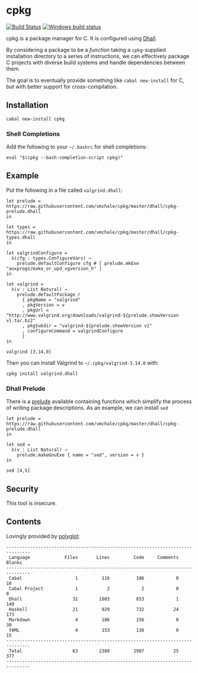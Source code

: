 # cpkg

[![Build Status](https://travis-ci.org/vmchale/cpkg.svg?branch=master)](https://travis-ci.org/vmchale/cpkg)
[![Windows build status](https://ci.appveyor.com/api/projects/status/github/vmchale/cpkg?svg=true)](https://ci.appveyor.com/project/vmchale/cpkg)

cpkg is a package manager for C.
It is configured using
[Dhall](http://github.com/dhall-lang/dhall-haskell).

By considering a package to be a *function* taking a `cpkg`-supplied
installation directory to a series of instructions, we can effectively package
C projects with diverse build systems and handle dependencies between them.

The goal is to eventually provide something like `cabal new-install` for C, but
with better support for cross-compilation.

## Installation

```
cabal new-install cpkg
```

### Shell Completions

Add the following to your `~/.bashrc` for shell completions:

```
eval "$(cpkg --bash-completion-script cpkg)"
```

## Example

Put the following in a file called `valgrind.dhall`:

```dhall
let prelude = https://raw.githubusercontent.com/vmchale/cpkg/master/dhall/cpkg-prelude.dhall
in

let types = https://raw.githubusercontent.com/vmchale/cpkg/master/dhall/cpkg-types.dhall
in

let valgrindConfigure =
  λ(cfg : types.ConfigureVars) →
    prelude.defaultConfigure cfg # [ prelude.mkExe "auxprogs/make_or_upd_vgversion_h" ]
in

let valgrind =
  λ(v : List Natural) →
    prelude.defaultPackage ⫽
      { pkgName = "valgrind"
      , pkgVersion = v
      , pkgUrl = "http://www.valgrind.org/downloads/valgrind-${prelude.showVersion v}.tar.bz2"
      , pkgSubdir = "valgrind-${prelude.showVersion v}"
      , configureCommand = valgrindConfigure
      }
in

valgrind [3,14,0]
```

Then you can install Valgrind to `~/.cpkg/valgrind-3.14.0` with:

```
cpkg install valgrind.dhall
```

### Dhall Prelude

There is
a [prelude](https://github.com/vmchale/cpkg/blob/master/dhall/cpkg-prelude.dhall)
available containing functions which simplify the process of writing package
descriptions. As an example, we can install `sed`

```dhall
let prelude = https://raw.githubusercontent.com/vmchale/cpkg/master/dhall/cpkg-prelude.dhall
in

let sed =
  λ(v : List Natural) →
    prelude.makeGnuExe { name = "sed", version = v }
in

sed [4,5]
```

## Security

This tool is insecure.

## Contents

Lovingly provided by [polyglot](https://github.com/vmchale/polyglot):

```
-------------------------------------------------------------------------------
 Language             Files       Lines         Code     Comments       Blanks
-------------------------------------------------------------------------------
 Cabal                    1         116          106            0           10
 Cabal Project            1           2            2            0            0
 Dhall                   32        1003          853            1          149
 Haskell                 21         929          732           24          173
 Markdown                 4         186          156            0           30
 YAML                     4         153          138            0           15
-------------------------------------------------------------------------------
 Total                   63        2389         1987           25          377
-------------------------------------------------------------------------------
```
